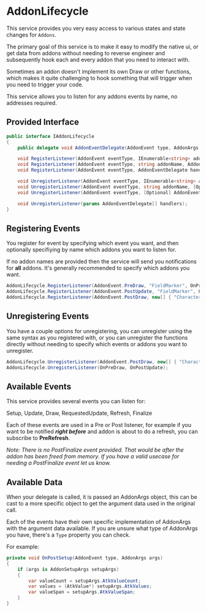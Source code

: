 # AddonLifecycle

This service provides you very easy access to various states and state changes
for `Addons`.

The primary goal of this service is to make it easy to modify the native ui, or
get data from addons without needing to reverse engineer and subsequently hook
each and every addon that you need to interact with.

Sometimes an addon doesn't implement its own Draw or other functions, which
makes it quite challenging to hook something that will trigger when you need to
trigger your code.

This service allows you to listen for any addons events by name, no addresses
required.

## Provided Interface

```cs
public interface IAddonLifecycle
{
    public delegate void AddonEventDelegate(AddonEvent type, AddonArgs args);

    void RegisterListener(AddonEvent eventType, IEnumerable<string> addonNames, AddonEventDelegate handler);
    void RegisterListener(AddonEvent eventType, string addonName, AddonEventDelegate handler);
    void RegisterListener(AddonEvent eventType, AddonEventDelegate handler);

    void UnregisterListener(AddonEvent eventType, IEnumerable<string> addonNames, [Optional] AddonEventDelegate handler);
    void UnregisterListener(AddonEvent eventType, string addonName, [Optional] AddonEventDelegate handler);
    void UnregisterListener(AddonEvent eventType, [Optional] AddonEventDelegate handler);

    void UnregisterListener(params AddonEventDelegate[] handlers);
}
```

## Registering Events

You register for event by specifying which event you want, and then optionally
specifiying by name which addons you want to listen for.

If no addon names are provided then the service will send you notifications for
**all** addons. It's generally recommended to specify which addons you want.

```cs
AddonLifecycle.RegisterListener(AddonEvent.PreDraw, "FieldMarker", OnPreDraw);
AddonLifecycle.RegisterListener(AddonEvent.PostUpdate, "FieldMarker", OnPostUpdate);
AddonLifecycle.RegisterListener(AddonEvent.PostDraw, new[] { "Character", "FieldMarker", "NamePlate" }, OnPostDraw);
```

## Unregistering Events

You have a couple options for unregistering, you can unregister using the same
syntax as you registered with, or you can unregister the functions directly
without needing to specify which events or addons you want to unregister.

```cs
AddonLifecycle.UnregisterListener(AddonEvent.PostDraw, new[] { "Character", "FieldMarker", "NamePlate" }, OnPostDraw);
AddonLifecycle.UnregisterListener(OnPreDraw, OnPostUpdate);
```

## Available Events

This service provides several events you can listen for:

Setup, Update, Draw, RequestedUpdate, Refresh, Finalize

Each of these events are used in a Pre or Post listener, for example if you want
to be notified **_right before_** and addon is about to do a refresh, you can
subscribe to **PreRefresh**.

_Note: There is no PostFinalize event provided. That would be after the addon
has been freed from memory. If you have a valid usecase for needing a
PostFinalize event let us know._

## Available Data

When your delegate is called, it is passed an AddonArgs object, this can be cast
to a more specific object to get the argument data used in the original call.

Each of the events have their own specific implementation of AddonArgs with the
argument data available. If you are unsure what type of AddonArgs you have,
there's a `Type` property you can check.

For example:

```cs
private void OnPostSetup(AddonEvent type, AddonArgs args)
{
    if (args is AddonSetupArgs setupArgs)
    {
        var valueCount = setupArgs.AtkValueCount;
        var values = (AtkValue*) setupArgs.AtkValues;
        var valueSpan = setupArgs.AtkValueSpan;
    }
}
```
